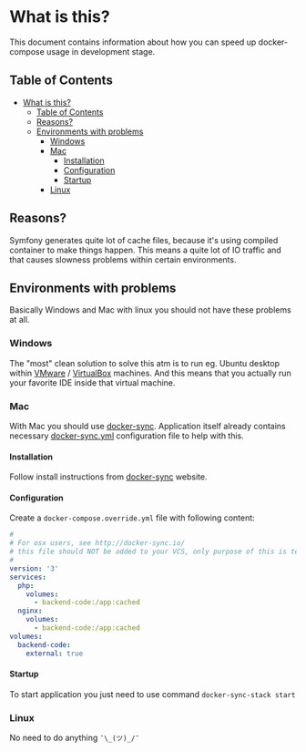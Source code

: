 # What is this?

This document contains information about how you can speed up docker-compose 
usage in development stage.

## Table of Contents

* [What is this?](#what-is-this)
   * [Table of Contents](#table-of-contents)
   * [Reasons?](#reasons)
   * [Environments with problems](#environments-with-problems)
      * [Windows](#windows)
      * [Mac](#mac)
         * [Installation](#installation)
         * [Configuration](#configuration)
         * [Startup](#startup)
      * [Linux](#linux)

## Reasons?

Symfony generates quite lot of cache files, because it's using compiled 
container to make things happen. This means a quite lot of IO traffic and that
causes slowness problems within certain environments. 

## Environments with problems

Basically Windows and Mac with linux you should not have these problems at all.

### Windows

The "most" clean solution to solve this atm is to run eg. Ubuntu desktop within
[VMware](https://www.vmware.com/) / [VirtualBox](https://www.virtualbox.org/) 
machines. And this means that you actually run your favorite IDE inside that
virtual machine.

### Mac 

With Mac you should use [docker-sync](http://docker-sync.io/). Application
itself already contains necessary [docker-sync.yml](../docker-sync.yml) 
configuration file to help with this.

#### Installation

Follow install instructions from [docker-sync](http://docker-sync.io/)
website.

#### Configuration

Create a `docker-compose.override.yml` file with following content:

```yaml
#
# For osx users, see http://docker-sync.io/
# this file should NOT be added to your VCS, only purpose of this is to override those volumes with docker-sync.yml config
#
version: '3'
services:
  php:
    volumes:
      - backend-code:/app:cached
  nginx:
    volumes:
      - backend-code:/app:cached
volumes:
  backend-code:
    external: true
```

#### Startup

To start application you just need to use command `docker-sync-stack start`

### Linux

No need to do anything `¯\_(ツ)_/¯`
